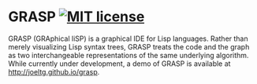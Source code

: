 GRASP [![MIT license](http://img.shields.io/badge/License-MIT-brightgreen.svg)](#license)
================

GRASP (GRAphical liSP) is a graphical IDE for Lisp languages. Rather than merely visualizing Lisp syntax trees, GRASP treats the code and the graph as two interchangeable representations of the same underlying algorithm. While currently under development, a demo of GRASP is available at http://joeltg.github.io/grasp.
